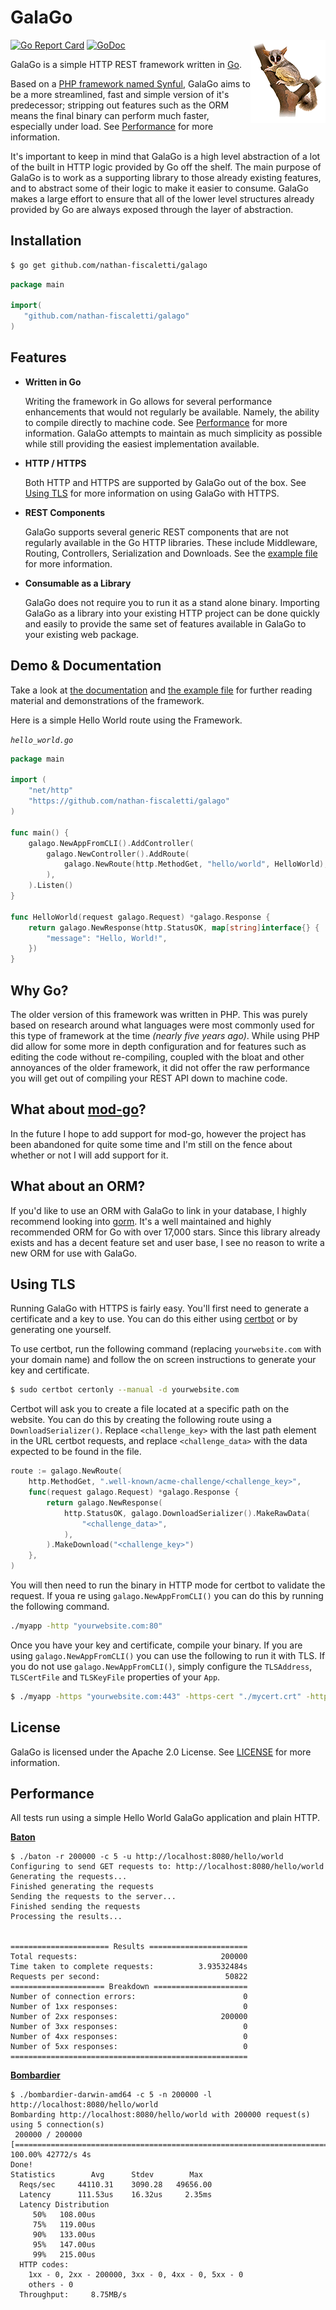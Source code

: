 # GalaGo

[![Go Report Card](https://goreportcard.com/badge/github.com/nathan-fiscaletti/galago)](https://goreportcard.com/report/github.com/nathan-fiscaletti/galago)
[![GoDoc](https://godoc.org/github.com/nathan-fiscaletti/galago?status.svg)](https://godoc.org/github.com/nathan-fiscaletti/galago)
<img src="./logo.png" align="right" />

GalaGo is a simple HTTP REST framework written in [Go](https://golang.org).

Based on a [PHP framework named Synful](https://github.com/nathan-fiscaletti/synful), GalaGo aims to be a more streamlined, fast and simple version of it's predecessor; stripping out features such as the ORM means the final binary can perform much faster, especially under load. See [Performance](#performance) for more information. 

It's important to keep in mind that GalaGo is a high level abstraction of a lot of the built in HTTP logic provided by Go off the shelf. The main purpose of GalaGo is to work as a supporting library to those already existing features, and to abstract some of their logic to make it easier to consume. GalaGo makes a large effort to ensure that all of the lower level structures already provided by Go are always exposed through the layer of abstraction.

## Installation

```sh
$ go get github.com/nathan-fiscaletti/galago
```

```go
package main

import(
   "github.com/nathan-fiscaletti/galago"
)
```

## Features

- **Written in Go**

  Writing the framework in Go allows for several performance enhancements that would not regularly be available. Namely, the ability to compile directly to machine code. See [Performance](#performance) for more information. GalaGo attempts to maintain as much simplicity as possible while still providing the easiest implementation available.

- **HTTP / HTTPS**

   Both HTTP and HTTPS are supported by GalaGo out of the box. See [Using TLS](#using-tls) for more information on using GalaGo with HTTPS.

- **REST Components**

   GalaGo supports several generic REST components that are not regularly available in the Go HTTP libraries. These include Middleware, Routing, Controllers, Serialization and Downloads. See the [example file](./example/main.go) for more information.
   
- **Consumable as a Library**

   GalaGo does not require you to run it as a stand alone binary. Importing GalaGo as a library into your existing HTTP project can be done quickly and easily to provide the same set of features available in GalaGo to your existing web package.

## Demo & Documentation

Take a look at [the documentation](https://godoc.org/github.com/nathan-fiscaletti/galago/) and [the example file](./example/main.go) for further reading material and demonstrations of the framework.

Here is a simple Hello World route using the Framework.

_`hello_world.go`_
```go
package main

import (
    "net/http"
    "https://github.com/nathan-fiscaletti/galago"
)

func main() {
    galago.NewAppFromCLI().AddController(
        galago.NewController().AddRoute(
            galago.NewRoute(http.MethodGet, "hello/world", HelloWorld),
        ),
    ).Listen()
}

func HelloWorld(request galago.Request) *galago.Response {
    return galago.NewResponse(http.StatusOK, map[string]interface{} {
        "message": "Hello, World!",
    })
}
```

## Why Go?

The older version of this framework was written in PHP. This was purely based on research around what languages were most commonly used for this type of framework at the time _(nearly five years ago)_. While using PHP did allow for some more in depth configuration and for features such as editing the code without re-compiling, coupled with the bloat and other annoyances of the older framework, it did not offer the raw performance you will get out of compiling your REST API down to machine code.

## What about [mod-go](https://github.com/idaunis/mod_go)?

In the future I hope to add support for mod-go, however the project has been abandoned for quite some time and I'm still on the fence about whether or not I will add support for it.

## What about an ORM?

If you'd like to use an ORM with GalaGo to link in your database, I highly recommend looking into [gorm](https://github.com/jinzhu/gorm). It's a well maintained and highly recommended ORM for Go with over 17,000 stars. Since this library already exists and has a decent feature set and user base, I see no reason to write a new ORM for use with GalaGo.

## Using TLS

Running GalaGo with HTTPS is fairly easy. You'll first need to generate a certificate and a key to use. You can do this either using [certbot](https://certbot.eff.org/) or by generating one yourself.

To use certbot, run the following command (replacing `yourwebsite.com` with your domain name) and follow the on screen instructions to generate your key and certificate.

```sh
$ sudo certbot certonly --manual -d yourwebsite.com
```

Certbot will ask you to create a file located at a specific path on the website. You can do this by creating the following route using a `DownloadSerializer()`. Replace `<challenge_key>` with the last path element in the URL certbot requests, and replace `<challenge_data>` with the data expected to be found in the file.

```go
route := galago.NewRoute(
    http.MethodGet, ".well-known/acme-challenge/<challenge_key>",
    func(request galago.Request) *galago.Response {
        return galago.NewResponse(
            http.StatusOK, galago.DownloadSerializer().MakeRawData(
                "<challenge_data>",
            ),
        ).MakeDownload("<challenge_key>")
    },
)
```

You will then need to run the binary in HTTP mode for certbot to validate the request. If youa re using `galago.NewAppFromCLI()` you can do this by running the following command.

```sh
./myapp -http "yourwebsite.com:80"
```

Once you have your key and certificate, compile your binary. If you are using `galago.NewAppFromCLI()` you can use the following to run it with TLS. If you do not use `galago.NewAppFromCLI()`, simply configure the `TLSAddress`, `TLSCertFile` and `TLSKeyFile` properties of your `App`.

```sh
$ ./myapp -https "yourwebsite.com:443" -https-cert "./mycert.crt" -https-key "./mykey.key"
```

## License

GalaGo is licensed under the Apache 2.0 License. See [LICENSE](./LICENSE) for more information.

## Performance

All tests run using a simple Hello World GalaGo application and plain HTTP.

[**Baton**](https://github.com/americanexpress/baton)

```
$ ./baton -r 200000 -c 5 -u http://localhost:8080/hello/world
Configuring to send GET requests to: http://localhost:8080/hello/world
Generating the requests...
Finished generating the requests
Sending the requests to the server...
Finished sending the requests
Processing the results...


====================== Results ======================
Total requests:                                200000
Time taken to complete requests:          3.93532484s
Requests per second:                            50822
===================== Breakdown =====================
Number of connection errors:                        0
Number of 1xx responses:                            0
Number of 2xx responses:                       200000
Number of 3xx responses:                            0
Number of 4xx responses:                            0
Number of 5xx responses:                            0
=====================================================
```

[**Bombardier**](https://github.com/codesenberg/bombardier)

```
$ ./bombardier-darwin-amd64 -c 5 -n 200000 -l http://localhost:8080/hello/world
Bombarding http://localhost:8080/hello/world with 200000 request(s) using 5 connection(s)
 200000 / 200000 [==============================================================================================================================================================] 100.00% 42772/s 4s
Done!
Statistics        Avg      Stdev        Max
  Reqs/sec     44110.31    3090.28   49656.00
  Latency      111.53us    16.32us     2.35ms
  Latency Distribution
     50%   108.00us
     75%   119.00us
     90%   133.00us
     95%   147.00us
     99%   215.00us
  HTTP codes:
    1xx - 0, 2xx - 200000, 3xx - 0, 4xx - 0, 5xx - 0
    others - 0
  Throughput:     8.75MB/s
```
